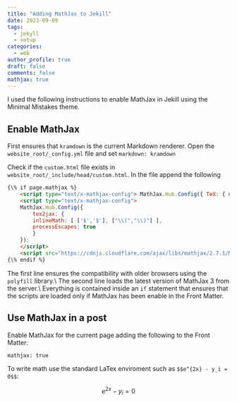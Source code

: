 ```yaml
---
title: "Adding MathJax to Jekill"
date: 2023-09-09
tags:
  - jekyll
  - setup
categories:
  - web
author_profile: true
draft: false
comments: false
mathjax: true
---
```


I used the following instructions to enable MathJax in Jekill using the Minimal Mistakes theme.

## Enable MathJax

First ensures that `kramdown` is the current Markdown renderer. Open the `website_root/_config.yml` file and set
```markdown: kramdown```

Check if the `custom.html` file exists in ```website_root/_include/head/custom.html```.
In the file append the following

```html
{\% if page.mathjax %}
    <script type="text/x-mathjax-config"> MathJax.Hub.Config({ TeX: { equationNumbers: { autoNumber: "all" } } }); </script>
    <script type="text/x-mathjax-config">
    MathJax.Hub.Config({
        tex2jax: {
        inlineMath: [ ['$','$'], ["\\(","\\)"] ],
        processEscapes: true
        }
    });
    </script>
    <script src="https://cdnjs.cloudflare.com/ajax/libs/mathjax/2.7.1/MathJax.js?config=TeX-AMS-MML_HTMLorMML" type="text/javascript"></script>
{\% endif %}
```

The first line ensures the compatibility with older browsers using the `polyfill` library.\\
The second line loads the latest version of MathJax 3 from the server.\\
Everything is contained inside an `if` statement that ensures that the scripts are loaded only if MathJax has been enable in the Front Matter.

## Use MathJax in a post

Enable MathJax for the current page adding the following to the Front Matter:

```html
mathjax: true
```

To write math use the standard LaTex enviroment such as `$$e^{2x} - y_i = 0$$`:

$$e^{2x} - y_i = 0$$

